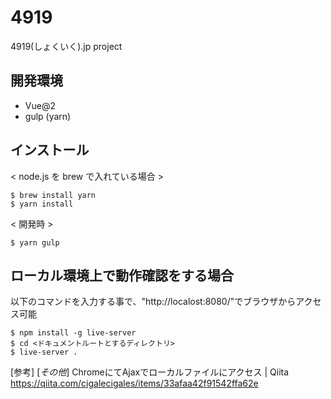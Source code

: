 # 4919
4919(しょくいく).jp project

## 開発環境
- Vue@2
- gulp (yarn)

## インストール

< node.js を brew で入れている場合 >
```
$ brew install yarn
$ yarn install
```

< 開発時 >
```
$ yarn gulp
```

## ローカル環境上で動作確認をする場合
以下のコマンドを入力する事で、"http://localost:8080/"でブラウザからアクセス可能
```
$ npm install -g live-server
$ cd <ドキュメントルートとするディレクトリ>
$ live-server .
```

[参考] [*その他*] ChromeにてAjaxでローカルファイルにアクセス | Qiita 
https://qiita.com/cigalecigales/items/33afaa42f91542ffa62e
